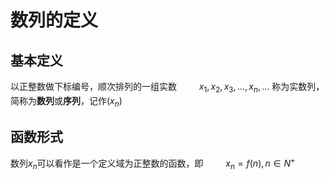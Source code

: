 # 数列的定义

## 基本定义
以正整数做下标编号，顺次排列的一组实数
$\qquad x_1,x_2,x_3,\ldots,x_n, \ldots$
称为实数列，简称为**数列**或**序列**，记作$(x_n)$

## 函数形式

数列${x_n}$可以看作是一个定义域为正整数的函数，即
$\qquad x_n = f(n), n\in N^+$
